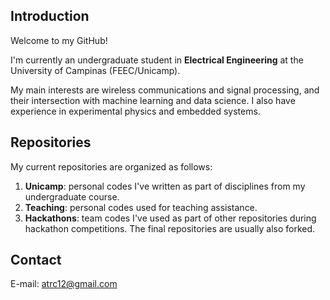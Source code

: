 ## Introduction

Welcome to my GitHub!

I'm currently an undergraduate student in **Electrical Engineering** at the University of Campinas (FEEC/Unicamp).

My main interests are wireless communications and signal processing, and their intersection with machine learning and data science. I also have experience in experimental physics and embedded systems.

## Repositories

My current repositories are organized as follows:

1. **Unicamp**: personal codes I've written as part of disciplines from my undergraduate course.
2. **Teaching**: personal codes used for teaching assistance. 
3. **Hackathons**: team codes I've used as part of other repositories during hackathon competitions. The final repositories are usually also forked.

## Contact

E-mail: atrc12@gmail.com
